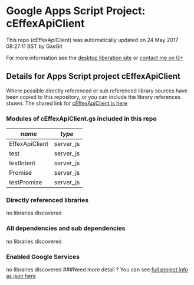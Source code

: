 # Google Apps Script Project: cEffexApiClient
This repo (cEffexApiClient) was automatically updated on 24 May 2017 08:27:11 BST by GasGit

For more information see the [desktop liberation site](http://ramblings.mcpher.com/Home/excelquirks/drivesdk/gettinggithubready "desktop liberation") or [contact me on G+](https://plus.google.com/+BruceMcpherson "Bruce McPherson - GDE")
## Details for Apps Script project cEffexApiClient
Where possible directly referenced or sub referenced library sources have been copied to this repository, or you can include the library references shown. 
The shared link for [cEffexApiClient is here](https://script.google.com/d/19rhki6VDTWk4v1RDb6u1d5E-nNaQq8sXCnRnFzUpp4V4lmZ9Z6R_PP9n/edit?usp=sharing "open in the GAS IDE")

### Modules of cEffexApiClient.gs included in this repo
*name*|*type*
--- | --- 
EffexApiClient| server_js
test| server_js
testIntent| server_js
Promise| server_js
testPromise| server_js
### Directly referenced libraries
no libraries discovered
### All dependencies and sub dependencies
no libraries discovered
### Enabled Google Services
no libraries discovered
###Need more detail ?
You can see [full project info as json here](info.json)
